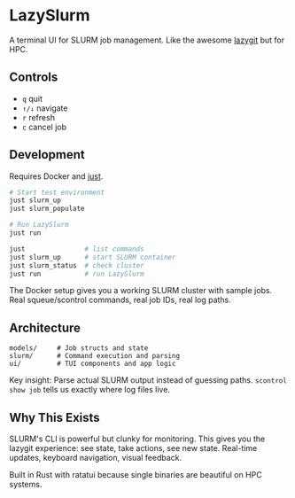 # LazySlurm

A terminal UI for SLURM job management. Like the awesome [lazygit](https://github.com/jesseduffield/lazygit) but for HPC.

## Controls

- `q` quit
- `↑/↓` navigate 
- `r` refresh
- `c` cancel job

## Development

Requires Docker and [just](https://github.com/casey/just).

```bash
# Start test environment
just slurm_up
just slurm_populate

# Run LazySlurm
just run
```

```bash
just               # list commands
just slurm_up      # start SLURM container
just slurm_status  # check cluster
just run           # run LazySlurm
```

The Docker setup gives you a working SLURM cluster with sample jobs. Real squeue/scontrol commands, real job IDs, real log paths.

## Architecture

```
models/     # Job structs and state
slurm/      # Command execution and parsing  
ui/         # TUI components and app logic
```

Key insight: Parse actual SLURM output instead of guessing paths. `scontrol show job` tells us exactly where log files live.

## Why This Exists

SLURM's CLI is powerful but clunky for monitoring. This gives you the lazygit experience: see state, take actions, see new state. Real-time updates, keyboard navigation, visual feedback.

Built in Rust with ratatui because single binaries are beautiful on HPC systems.